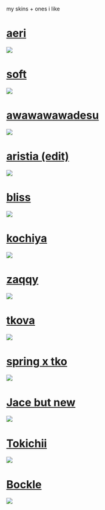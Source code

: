 my skins + ones i like
# [aeri](https://secret.s-ul.eu/OY6lqRuW)
![](https://secret.s-ul.eu/oheUMJY2)
# [soft](https://secret.s-ul.eu/ivWWdGbh)
![](https://secret.s-ul.eu/N0Zhluwq)
# [awawawawadesu](https://secret.s-ul.eu/YQg7HoQl)
![](https://secret.s-ul.eu/sO8fdPQB)
# [aristia (edit)](https://secret.s-ul.eu/wjW8y15d)
![](https://secret.s-ul.eu/LwgksvFK)
# [bliss](https://secret.s-ul.eu/zLwZRoea)
![](https://secret.s-ul.eu/6mLlXV5r)
# [kochiya](https://secret.s-ul.eu/xOSevFIK)
![](https://secret.s-ul.eu/xxtsC5Ra)
# [zaqqy](https://secret.s-ul.eu/rMzTSDqD)
![](https://secret.s-ul.eu/yMBb22Qf)
# [tkova](https://secret.s-ul.eu/1tqsZxzH)
![](https://secret.s-ul.eu/XIq7ep4r)
# [spring x tko](https://secret.s-ul.eu/pfjuxHv6)
![](https://secret.s-ul.eu/ZzU4Ws0w)
# [Jace but new](https://secret.s-ul.eu/CYdj2quD)
![](https://secret.s-ul.eu/W9DTAc6l)
# [Tokichii](https://secret.s-ul.eu/eMKKOTuy)
![](https://secret.s-ul.eu/GqN6MpHz)
# [Bockle](https://secret.s-ul.eu/Ld90GVI8)
![](https://secret.s-ul.eu/OEkdy0ZB)

